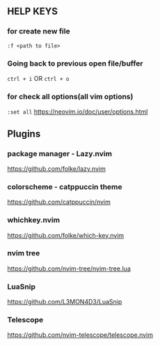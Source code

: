 ## HELP KEYS

### for create new file

`:f <path to file>`

### Going back to previous open file/buffer

`ctrl + i` OR `ctrl + o`

### for check all options(all vim options)

`:set all`
https://neovim.io/doc/user/options.html

<!-- USED PLUGINS -->

## Plugins

### package manager - Lazy.nvim

https://github.com/folke/lazy.nvim

### colorscheme - catppuccin theme

https://github.com/catppuccin/nvim

### whichkey.nvim

https://github.com/folke/which-key.nvim

### nvim tree

https://github.com/nvim-tree/nvim-tree.lua

### LuaSnip
https://github.com/L3MON4D3/LuaSnip

### Telescope
https://github.com/nvim-telescope/telescope.nvim

